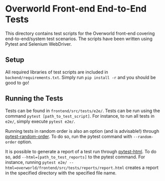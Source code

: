 # Overworld Front-end End-to-End Tests
This directory contains test scripts for the Overworld front-end covering end-to-end/system test scenarios. The scripts have been written using Pytest and Selenium WebDriver.

## Setup
All required libraries of test scripts are included in `backend/requirements.txt`. Simply run `pip install -r` and you should be good to go!

## Running the Tests
Tests can be found in `frontend/src/tests/e2e/`. Tests can be run using the command `pytest [path_to_test_script]`. For instance, to run all tests in `e2e/`, simply execute `pytest e2e/`.

Running tests in random order is also an option (and is advisable!) through [pytest-random-order](https://pypi.org/project/pytest-random-order/). To do so, run the pytest command with `--random-order` option.

It is possible to generate a report of a test run through [pytest-html](https://pypi.org/project/pytest-html/). To do so, add `--html=[path_to_test_reports]` to the pytest command. For instance, running `pytest e2e/ --html=overworld/frontend/src/tests/reports/report.html` creates a report in the specified directory with the specified file name.